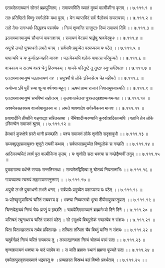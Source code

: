 एतावदेतदाख्यानं सोत्तरं ब्रह्मपूजितम् ।
रामायणमिति ख्यातं मुख्यं वाल्मीकीना कृतम् ।। ७.१११.१ ॥

ततः प्रतिष्ठितो विष्णुः स्वर्गलोके यथा पुरम् ।
येन व्याप्तमिदं सर्वं त्रैलोक्यं सचराचरम् ।। ७.१११.२ ॥

ततो देवाः सगन्धर्वाः सिद्धाश्च परमर्षयः ।
नित्यं शृण्वन्ति सन्तुष्टाः दिव्यं रामायणं दिवि ।। ७.१११.३ ॥

इदमाख्यानमायुष्यं सौभाग्यं पापनाशनम् ।
रामायणं वेदसमं श्राद्धेषु श्रावयेद्बुधः ।। ७.१११.४ ॥

अपुत्रो लभते पुत्रमधनो लभते धनम् ।
सर्वपापैः प्रमुच्येत पदमप्यस्य यः पठेत् ।। ७.१११.५ ॥

पापान्यपि च यः कुर्यादहन्यहनि मानवः ।
पठत्येकमपि श्लोकं पापात्स परिमुच्यते ।। ७.१११.६ ॥

वाचकाय च दातव्यं वस्त्रं धेनुं हिरण्यकम् ।
वाचके परितुष्टे तु तुष्टाः स्युः सर्वदेवताः ।। ७.१११.७ ॥

एतदाख्यानमायुष्यं पठन्रामायणं नरः ।
सपुत्रपौत्रो लोके ऽस्मिन्प्रेत्य चेह महीयते ।। ७.१११.८ ॥

अयोध्या ऽपि पुरी रम्या शून्या वर्षगणान्बहून् ।
ऋषभं प्राप्य राजानं निवासमुपयास्यति ।। ७.१११.९ ॥

एतदाख्यानमायुष्यं सभविष्यं सहोत्तरम् ।
कृतवान्प्रचेतसः पुत्रस्तद्ब्रह्माप्यन्वमन्यत ।। ७.१११.१० ॥

अश्वमेधसहस्रस्य वाजपेयायुतस्य च ।
लभते श्रावणादेव सर्गस्यैकस्य मानवः ।। ७.१११.११ ॥

प्रयागादीनि तीर्थानि गङ्गाद्याः सरितस्तथा ।
नैमिशादीन्यरण्यानि कुरुक्षेत्रादिकान्यपि ।गतानि तेन लोके ऽस्मिन्येन रामायणं श्रुतम् ।। ७.१११.१२ ॥

हेमभारं कुरुक्षेत्रे ग्रस्ते भानौ प्रयच्छति ।
यश्च रामायणं लोके शृणोति सदृशावुभौ ।। ७.१११.१३ ॥

सम्यक्छ्रद्धासमायुक्तः शृणुते राघवीं कथाम् ।
सर्वपापात्प्रमुच्येत विष्णुलोकं स गच्छति ।। ७.१११.१४ ॥

आदिकाव्यमिदं त्वार्षं पुरा वाल्मीकिना कृतम् ।
यः शृणोति सदा भक्त्या स गच्छेद्वैष्णवीं तनुम् ।। ७.१११.१५ ॥

पुत्रदाराश्च वर्धन्ते सम्पदः सन्ततिस्तथा ।
सत्यमेतद्विदित्वा तु श्रोतव्यं नियतात्मभिः ।। ७.१११.१६ ॥

गायत्र्याश्च स्वरूपं तद्रामायणमनुत्तमम् ।
। ७.१११.१७ ॥

अपुत्रो लभते पुत्रमधनो लभते धनम् ।
सर्वपापैः प्रमुच्येत पदमप्यस्य यः पठेत् ।। ७.१११.१८ ॥

यः पठेच्छृणुयान्नित्यं चरितं राघवस्य ह ।
भक्त्या निष्कल्मषो भूत्वा दीर्घमायुरवाप्नुयात् ।। ७.१११.१९ ॥

चिन्तयेद्राघवं नित्यं श्रेयः प्राप्तुं य इच्छति ।
श्रावयेदिदमाख्यानं ब्राह्मणेभ्यो दिने दिने ।। ७.१११.२० ॥

यस्त्विदं रघुनाथस्य चरितं सकलं पठेत् ।
सो ऽसुक्षये विष्णुलोकं गच्छत्येव न संशयः ।। ७.१११.२१ ॥

पिता पितामहस्तस्य तथैव प्रपितामहः ।
तत्पिता तत्पिता चैव विष्णुं यान्ति न संशयः ।। ७.१११.२२ ॥

चतुर्वर्गप्रदं नित्यं चरितं राघवस्य तु ।
तस्माद्यत्नवता नित्यं श्रोतव्यं परमं सदा ।। ७.१११.२३ ॥

शृण्वन्रामायणं भक्त्या यः पादं पदमेव वा ।
स याति ब्रह्मणः स्थानं ब्रह्मणा पूज्यते सदा ।। ७.१११.२४ ॥

एवमेतत्पुरावृत्तमाख्यानं भद्रमस्तु वः ।
प्रव्याहरत विस्रब्धं बलं विष्णोः प्रवर्धताम् ।। ७.१११.२५ ।।

